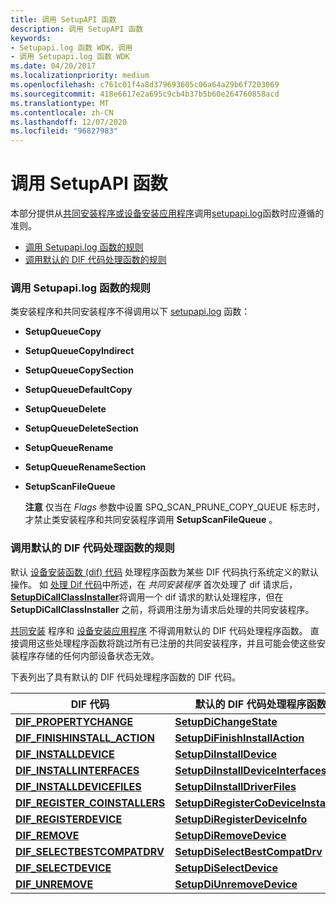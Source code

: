 ```yaml
---
title: 调用 SetupAPI 函数
description: 调用 SetupAPI 函数
keywords:
- Setupapi.log 函数 WDK，调用
- 调用 Setupapi.log 函数 WDK
ms.date: 04/20/2017
ms.localizationpriority: medium
ms.openlocfilehash: c761c01f4a8d379693605c06a64a29b6f7203069
ms.sourcegitcommit: 418e6617e2a695c9cb4b37b5b60e264760858acd
ms.translationtype: MT
ms.contentlocale: zh-CN
ms.lasthandoff: 12/07/2020
ms.locfileid: "96827983"
---
```

# <a name="calling-setupapi-functions"></a>调用 SetupAPI 函数


本部分提供从[共同安装](writing-a-co-installer.md)[程序或设备安装应用程序](writing-a-device-installation-application.md)调用[setupapi.log](setupapi.md)函数时应遵循的准则。

-   [调用 Setupapi.log 函数的规则](#calling-setupapi-functions)
-   [调用默认的 DIF 代码处理函数的规则](#calling-the-default-dif-code-handler-functions)

### <a name="rules-for-calling-setupapi-functions"></a><a href="" id="calling-setupapi-functions"></a>调用 Setupapi.log 函数的规则

类安装程序和共同安装程序不得调用以下 [setupapi.log](setupapi.md) 函数：

-   **SetupQueueCopy**

-   **SetupQueueCopyIndirect**

-   **SetupQueueCopySection**

-   **SetupQueueDefaultCopy**

-   **SetupQueueDelete**

-   **SetupQueueDeleteSection**

-   **SetupQueueRename**

-   **SetupQueueRenameSection**

-   **SetupScanFileQueue**

    **注意** 仅当在 *Flags* 参数中设置 SPQ_SCAN_PRUNE_COPY_QUEUE 标志时，才禁止类安装程序和共同安装程序调用 **SetupScanFileQueue** 。

     

### <a name="rules-for-calling-the-default-dif-code-handler-functions"></a><a href="" id="calling-the-default-dif-code-handler-functions"></a>调用默认的 DIF 代码处理函数的规则

默认 [设备安装函数 (dif) 代码](/previous-versions//ff541307(v=vs.85)) 处理程序函数为某些 DIF 代码执行系统定义的默认操作。 如 [处理 Dif 代码](handling-dif-codes.md)中所述，在 *共同安装程序* 首次处理了 dif 请求后， [**SetupDiCallClassInstaller**](/windows/win32/api/setupapi/nf-setupapi-setupdicallclassinstaller)将调用一个 dif 请求的默认处理程序，但在 **SetupDiCallClassInstaller** 之前，将调用注册为请求后处理的共同安装程序。

[共同安装](writing-a-co-installer.md) 程序和 [设备安装应用程序](writing-a-device-installation-application.md) 不得调用默认的 DIF 代码处理程序函数。 直接调用这些处理程序函数将跳过所有已注册的共同安装程序，并且可能会使这些安装程序存储的任何内部设备状态无效。

下表列出了具有默认的 DIF 代码处理程序函数的 DIF 代码。

| DIF 代码                                                             | 默认的 DIF 代码处理程序函数                                                  |
|----------------------------------------------------------------------|------------------------------------------------------------------------------------|
| [**DIF_PROPERTYCHANGE**](./dif-propertychange.md)                | [**SetupDiChangeState**](/windows/win32/api/setupapi/nf-setupapi-setupdichangestate)                               |
| [**DIF_FINISHINSTALL_ACTION**](./dif-finishinstall-action.md)   | [**SetupDiFinishInstallAction**](/previous-versions/windows/hardware/previsioning-framework/ff551022(v=vs.85))               |
| [**DIF_INSTALLDEVICE**](./dif-installdevice.md)                  | [**SetupDiInstallDevice**](/windows/win32/api/setupapi/nf-setupapi-setupdiinstalldevice)                           |
| [**DIF_INSTALLINTERFACES**](./dif-installinterfaces.md)          | [**SetupDiInstallDeviceInterfaces**](/windows/win32/api/setupapi/nf-setupapi-setupdiinstalldeviceinterfaces)       |
| [**DIF_INSTALLDEVICEFILES**](./dif-installdevicefiles.md)        | [**SetupDiInstallDriverFiles**](/windows/win32/api/setupapi/nf-setupapi-setupdiinstalldriverfiles)                 |
| [**DIF_REGISTER_COINSTALLERS**](./dif-register-coinstallers.md) | [**SetupDiRegisterCoDeviceInstallers**](/windows/win32/api/setupapi/nf-setupapi-setupdiregistercodeviceinstallers) |
| [**DIF_REGISTERDEVICE**](./dif-registerdevice.md)                | [**SetupDiRegisterDeviceInfo**](/windows/win32/api/setupapi/nf-setupapi-setupdiregisterdeviceinfo)                 |
| [**DIF_REMOVE**](./dif-remove.md)                                | [**SetupDiRemoveDevice**](/windows/win32/api/setupapi/nf-setupapi-setupdiremovedevice)                             |
| [**DIF_SELECTBESTCOMPATDRV**](./dif-selectbestcompatdrv.md)      | [**SetupDiSelectBestCompatDrv**](/windows/win32/api/setupapi/nf-setupapi-setupdiselectbestcompatdrv)               |
| [**DIF_SELECTDEVICE**](./dif-selectdevice.md)                    | [**SetupDiSelectDevice**](/windows/win32/api/setupapi/nf-setupapi-setupdiselectdevice)                             |
| [**DIF_UNREMOVE**](./dif-unremove.md)                            | [**SetupDiUnremoveDevice**](/windows/win32/api/setupapi/nf-setupapi-setupdiunremovedevice)                         |

 

